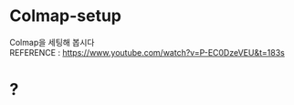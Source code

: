 # Colmap-setup
Colmap을 세팅해 봅시다    
REFERENCE : https://www.youtube.com/watch?v=P-EC0DzeVEU&t=183s

# ?
